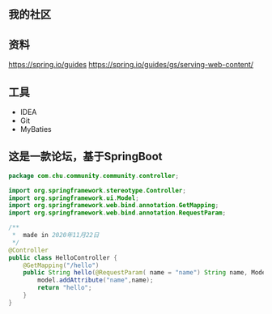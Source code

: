 ## 我的社区

## 资料
https://spring.io/guides
https://spring.io/guides/gs/serving-web-content/

## 工具
- IDEA
- Git
- MyBaties

## 这是一款论坛，基于SpringBoot
``` java
package com.chu.community.community.controller;

import org.springframework.stereotype.Controller;
import org.springframework.ui.Model;
import org.springframework.web.bind.annotation.GetMapping;
import org.springframework.web.bind.annotation.RequestParam;

/**
 *  made in 2020年11月22日
 */
@Controller
public class HelloController {
    @GetMapping("/hello")
    public String hello(@RequestParam( name = "name") String name, Model model){
        model.addAttribute("name",name);
        return "hello";
    }
}

```